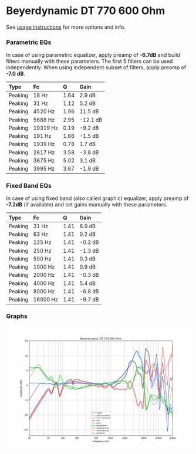 # Beyerdynamic DT 770 600 Ohm
See [usage instructions](https://github.com/jaakkopasanen/AutoEq#usage) for more options and info.

### Parametric EQs
In case of using parametric equalizer, apply preamp of **-6.7dB** and build filters manually
with these parameters. The first 5 filters can be used independently.
When using independent subset of filters, apply preamp of **-7.0 dB**.

| Type    | Fc       |    Q | Gain     |
|:--------|:---------|:-----|:---------|
| Peaking | 18 Hz    | 1.64 | 2.9 dB   |
| Peaking | 31 Hz    | 1.12 | 5.2 dB   |
| Peaking | 4520 Hz  | 1.96 | 11.5 dB  |
| Peaking | 5688 Hz  | 2.95 | -12.1 dB |
| Peaking | 19319 Hz | 0.19 | -9.2 dB  |
| Peaking | 191 Hz   | 1.66 | -1.5 dB  |
| Peaking | 1939 Hz  | 0.78 | 1.7 dB   |
| Peaking | 2617 Hz  | 3.58 | -3.8 dB  |
| Peaking | 3675 Hz  | 5.02 | 3.1 dB   |
| Peaking | 3995 Hz  | 3.67 | -1.9 dB  |

### Fixed Band EQs
In case of using fixed band (also called graphic) equalizer, apply preamp of **-7.2dB**
(if available) and set gains manually with these parameters.

| Type    | Fc       |    Q | Gain    |
|:--------|:---------|:-----|:--------|
| Peaking | 31 Hz    | 1.41 | 6.9 dB  |
| Peaking | 63 Hz    | 1.41 | 0.2 dB  |
| Peaking | 125 Hz   | 1.41 | -0.2 dB |
| Peaking | 250 Hz   | 1.41 | -1.3 dB |
| Peaking | 500 Hz   | 1.41 | 0.3 dB  |
| Peaking | 1000 Hz  | 1.41 | 0.9 dB  |
| Peaking | 2000 Hz  | 1.41 | -0.3 dB |
| Peaking | 4000 Hz  | 1.41 | 5.4 dB  |
| Peaking | 8000 Hz  | 1.41 | -6.8 dB |
| Peaking | 16000 Hz | 1.41 | -9.7 dB |

### Graphs
![](./Beyerdynamic%20DT%20770%20600%20Ohm.png)